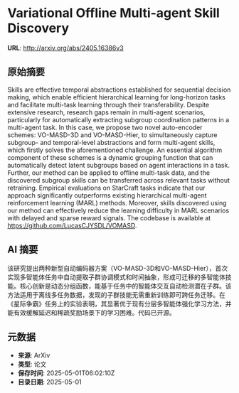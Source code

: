# Variational Offline Multi-agent Skill Discovery

**URL**: http://arxiv.org/abs/2405.16386v3

## 原始摘要

Skills are effective temporal abstractions established for sequential
decision making, which enable efficient hierarchical learning for long-horizon
tasks and facilitate multi-task learning through their transferability. Despite
extensive research, research gaps remain in multi-agent scenarios, particularly
for automatically extracting subgroup coordination patterns in a multi-agent
task. In this case, we propose two novel auto-encoder schemes: VO-MASD-3D and
VO-MASD-Hier, to simultaneously capture subgroup- and temporal-level
abstractions and form multi-agent skills, which firstly solves the
aforementioned challenge. An essential algorithm component of these schemes is
a dynamic grouping function that can automatically detect latent subgroups
based on agent interactions in a task. Further, our method can be applied to
offline multi-task data, and the discovered subgroup skills can be transferred
across relevant tasks without retraining. Empirical evaluations on StarCraft
tasks indicate that our approach significantly outperforms existing
hierarchical multi-agent reinforcement learning (MARL) methods. Moreover,
skills discovered using our method can effectively reduce the learning
difficulty in MARL scenarios with delayed and sparse reward signals. The
codebase is available at https://github.com/LucasCJYSDL/VOMASD.


## AI 摘要

该研究提出两种新型自动编码器方案（VO-MASD-3D和VO-MASD-Hier），首次实现多智能体任务中自动提取子群协调模式和时间抽象，形成可迁移的多智能体技能。核心创新是动态分组函数，能基于任务中的智能体交互自动检测潜在子群。该方法适用于离线多任务数据，发现的子群技能无需重新训练即可跨任务迁移。在《星际争霸》任务上的实验表明，其显著优于现有分层多智能体强化学习方法，并能有效缓解延迟和稀疏奖励场景下的学习困难。代码已开源。

## 元数据

- **来源**: ArXiv
- **类型**: 论文
- **保存时间**: 2025-05-01T06:02:10Z
- **目录日期**: 2025-05-01
